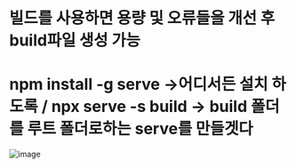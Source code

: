 # 빌드를 사용하면 용량 및 오류들을 개선 후 build파일 생성 가능

# npm install -g serve ->어디서든 설치 하도록 / npx serve -s build -> build 폴더를 루트 폴더로하는 serve를 만들겟다
![image](https://user-images.githubusercontent.com/85022962/129117584-f806f8a2-5e37-4da2-905b-0288fabcaf6f.png)

